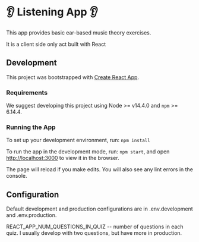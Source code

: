# 👂 Listening App 👂

This app provides basic ear-based music theory exercises.

It is a client side only act built with React

## Development
This project was bootstrapped with [Create React App](https://github.com/facebook/create-react-app).

### Requirements
We suggest developing this project using Node >= v14.4.0 and `npm` >= 6.14.4.

### Running the App
To set up your development environment, run: `npm install`

To run the app in the development mode, run: `npm start`, and open [http://localhost:3000](http://localhost:3000) to view it in the browser.

The page will reload if you make edits. You will also see any lint errors in the console.

## Configuration

Default development and production configurations are in .env.development and .env.production.

REACT_APP_NUM_QUESTIONS_IN_QUIZ -- number of questions in each quiz.  I usually develop with two questions, but have more in production.
